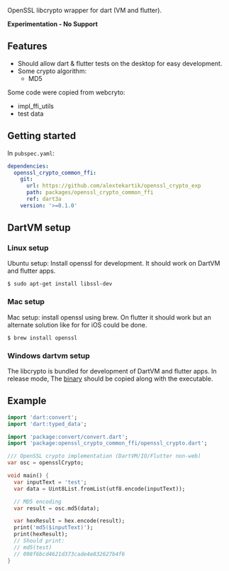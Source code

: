 OpenSSL libcrypto wrapper for dart (VM and flutter).

**Experimentation - No Support**

## Features

- Should allow dart & flutter tests on the desktop for easy development.
- Some crypto algorithm:
  - MD5

Some code were copied from webcryto:
- impl_ffi_utils
- test data

## Getting started

In `pubspec.yaml`:
```yaml
dependencies:
  openssl_crypto_common_ffi:
    git:
      url: https://github.com/alextekartik/openssl_crypto_exp
      path: packages/openssl_crypto_common_ffi
      ref: dart3a
    version: '>=0.1.0'
```

## DartVM setup

### Linux setup

Ubuntu setup: Install openssl for development. It should work on DartVM and flutter apps.

```shell
$ sudo apt-get install libssl-dev
```

### Mac setup

Mac setup: install openssl using brew. On flutter it should work but an alternate solution like for for iOS could be
done.

```shell
$ brew install openssl
```

### Windows dartvm setup

The libcrypto is bundled for development of DartVM and flutter apps. In release mode,
The  [binary](packages/openssl_crypto_common_ffi/lib/src/platform/windows/libcrypto-1_1-x64.dll) should be copied along
with the executable.

## Example

```dart
import 'dart:convert';
import 'dart:typed_data';

import 'package:convert/convert.dart';
import 'package:openssl_crypto_common_ffi/openssl_crypto.dart';

/// OpenSSL crypto implementation (DartVM/IO/Flutter non-web)
var osc = opensslCrypto;

void main() {
  var inputText = 'test';
  var data = Uint8List.fromList(utf8.encode(inputText));

  // MD5 encoding
  var result = osc.md5(data);

  var hexResult = hex.encode(result);
  print('md5($inputText)');
  print(hexResult);
  // Should print:
  // md5(test)
  // 098f6bcd4621d373cade4e832627b4f6
}
```